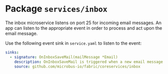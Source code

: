 # Package `services/inbox`

The inbox microservice listens on port 25 for incoming email messages. An app can listen to the appropriate event in order to process and act upon the email message.

Use the following event sink in `service.yaml` to listen to the event:

```yaml
sinks:
  - signature: OnInboxSaveMail(mailMessage *Email)
    description: OnInboxSaveMail is triggered when a new email message is received.
    source: github.com/microbus-io/fabric/coreservices/inbox
```
